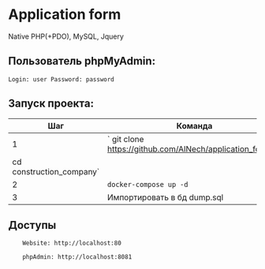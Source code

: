# Application form
Native PHP(+PDO), MySQL, Jquery

## Пользователь phpMyAdmin:

`
Login: user
Password: password
`

## Запуск проекта:

| Шаг | Команда               |
|----|------------------------|
| 1  | ` git clone https://github.com/AlNech/application_form.git  
cd construction_company`        |
| 2  | `docker-compose up -d`           |
| 3  | Импортировать в бд dump.sql     |


## Доступы
```
    Website: http://localhost:80

    phpAdmin: http://localhost:8081
 ```   
